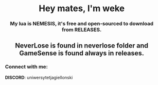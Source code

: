 <h1 align="center">Hey mates, I'm weke</h1>
<h3 align="center">My lua is NEMESIS, it's free and open-sourced to download from RELEASES.</h3>
<h2 align="center">NeverLose is found in neverlose folder and GameSense is found always in releases.</h3>

<h3 align="left">Connect with me:</h3>
<strong>DISCORD</strong>: uniwersytetjagiellonski
<p align="left">
</p>

